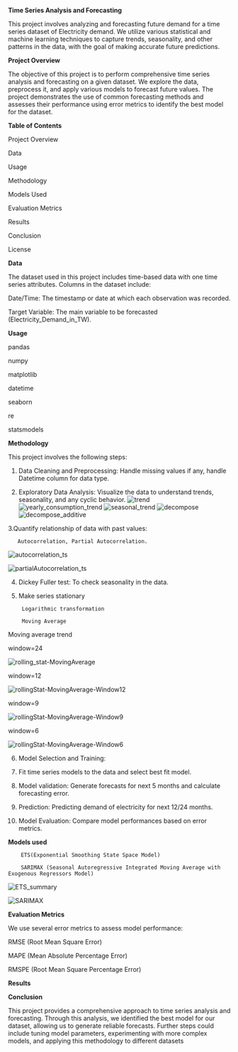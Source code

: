 **Time Series Analysis and Forecasting**

This project involves analyzing and forecasting future demand for a time series dataset of Electricity demand.
We utilize various statistical and machine learning techniques to capture trends, seasonality, and other patterns in the data, with the goal of making accurate future predictions.

**Project Overview**

The objective of this project is to perform comprehensive time series analysis and forecasting on a given dataset. We explore the data, preprocess it, and apply various models to forecast future values. The project demonstrates the use of common forecasting methods and assesses their performance using error metrics to identify the best model for the dataset.

**Table of Contents**

Project Overview

Data

Usage

Methodology

Models Used

Evaluation Metrics

Results

Conclusion

License

**Data**

The dataset used in this project includes time-based data with one time series attributes. Columns in the dataset include:

Date/Time: The timestamp or date at which each observation was recorded.

Target Variable: The main variable to be forecasted (Electricity_Demand_in_TW).

**Usage**

pandas

numpy

matplotlib

datetime

seaborn

re

statsmodels

**Methodology**

This project involves the following steps:

1. Data Cleaning and Preprocessing: Handle missing values if any, handle Datetime column for data type.

2.  Exploratory Data Analysis: Visualize the data to understand trends, seasonality, and any cyclic behavior.
![trend](https://github.com/user-attachments/assets/1fee00b2-25c8-4246-8cef-49e389149753)
![yearly_consumption_trend](https://github.com/user-attachments/assets/32ec00fa-d078-4fe8-a023-31c86c7c8c3f)
![seasonal_trend](https://github.com/user-attachments/assets/6e4ced30-6ed9-4c1f-a910-669048f8c2a6)
![decompose](https://github.com/user-attachments/assets/7d2a410e-7d32-4074-989a-5f424031a33a)
![decompose_additive](https://github.com/user-attachments/assets/7934b28e-3f99-422c-84df-68482a318a4e)

3.Quantify relationship of data with past values:

       Autocorrelation, Partial Autocorrelation.

  ![autocorrelation_ts](https://github.com/user-attachments/assets/d28f1373-f723-45fd-9471-440a8637e6bc)

  ![partialAutocorrelation_ts](https://github.com/user-attachments/assets/4e8db8ea-66e1-42f0-9789-a59992789e89)

     
4. Dickey Fuller test: To check seasonality in the data.
   
5. Make series stationary

        Logarithmic transformation
   
        Moving Average

 Moving average trend
 
 window=24

![rolling_stat-MovingAverage](https://github.com/user-attachments/assets/a05ced2f-3b36-4abd-a3b7-fb9b4020c860)

window=12

![rollingStat-MovingAverage-Window12](https://github.com/user-attachments/assets/2c4dd6f6-cd2b-4850-adba-dd1aab21651a)

window=9

![rollingStat-MovingAverage-Window9](https://github.com/user-attachments/assets/a7609db7-792b-4445-8bd3-860ad5848424)

window=6

![rollingStat-MovingAverage-Window6](https://github.com/user-attachments/assets/c06ee90b-99a9-4718-8df2-5a52ab029496)

   
6. Model Selection and Training:

7. Fit time series models to the data and select best fit model.

8. Model validation: Generate forecasts for next 5 months and calculate forecasting error.

9. Prediction: Predicting demand of electricity for next 12/24 months.
10. Model Evaluation: Compare model performances based on error metrics.

**Models used**

        ETS(Exponential Smoothing State Space Model)
        
        SARIMAX (Seasonal Autoregressive Integrated Moving Average with Exogenous Regressors Model)

![ETS_summary](https://github.com/user-attachments/assets/9a622237-82a3-406a-8c95-33a7a30cbe07)

![SARIMAX](https://github.com/user-attachments/assets/51c3d00d-e437-425b-893f-fd911c0c1fb7)
        
**Evaluation Metrics**

We use several error metrics to assess model performance:

RMSE (Root Mean Square Error)

MAPE (Mean Absolute Percentage Error)

RMSPE (Root Mean Square Percentage Error)

**Results**



**Conclusion**

This project provides a comprehensive approach to time series analysis and forecasting. Through this analysis, we identified the best model for our dataset, allowing us to generate reliable forecasts. Further steps could include tuning model parameters, experimenting with more complex models, and applying this methodology to different datasets


